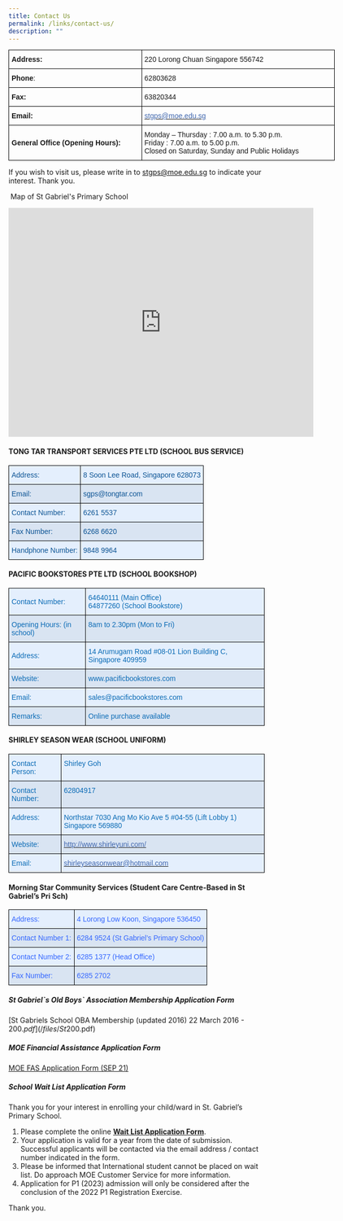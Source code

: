 ```yaml
---
title: Contact Us
permalink: /links/contact-us/
description: ""
---
```

<table style="undefined;table-layout: fixed; width: 642px" class="tg">
<colgroup>
<col style="width: 262px">
<col style="width: 380px">
</colgroup>
<tbody>
  <tr>
    <td class="tg-95g1"><span style="font-weight:bold">Address:</span></td>
    <td class="tg-g1uo">220 Lorong Chuan Singapore 556742</td>
  </tr>
  <tr>
    <td class="tg-95g1"><span style="font-weight:bold">Phone</span>:</td>
    <td class="tg-g1uo">62803628</td>
  </tr>
  <tr>
    <td class="tg-95g1"><span style="font-weight:bold">Fax:</span></td>
    <td class="tg-g1uo">63820344</td>
  </tr>
  <tr>
    <td class="tg-95g1"><span style="font-weight:bold">Email:</span></td>
    <td class="tg-dfr2"><a href="mailto:stgps@moe.edu.sg"><span style="text-decoration:none;color:#4067AE">stgps@moe.edu.sg</span></a></td>
  </tr>
  <tr>
    <td class="tg-95g1"><span style="font-weight:bold">General Office (Opening Hours):</span></td>
    <td class="tg-g1uo">Monday – Thursday : 7.00 a.m. to 5.30 p.m.<br><span style="color:inherit;background-color:transparent">Friday                       : 7.00 a.m. to 5.00 p.m.</span><br>Closed on Saturday, Sunday and Public Holidays</td>
  </tr>
</tbody>
</table>

If you wish to visit us, please write in to stgps@moe.edu.sg to indicate your interest. Thank you.


&nbsp;Map of St Gabriel's Primary School
 
 <iframe loading="lazy" allowfullscreen="" style="border:0;" height="450" width="600" src="https://www.google.com/maps/embed?pb=!1m18!1m12!1m3!1d3988.7114502360687!2d103.8578601205608!3d1.3496446588280593!2m3!1f0!2f0!3f0!3m2!1i1024!2i768!4f13.1!3m3!1m2!1s0x31da170c009f5ec1%3A0x54bbb4cbbba03c2e!2sSt.%20Gabriel's%20Primary%20School!5e0!3m2!1sen!2ssg!4v1666668636671!5m2!1sen!2ssg"></iframe>

#### TONG TAR TRANSPORT SERVICES PTE LTD (SCHOOL BUS SERVICE)

<style type="text/css">
.tg  {border-collapse:collapse;border-spacing:0;margin:0px auto;}
.tg td{border-color:black;border-style:solid;border-width:1px;font-family:Arial, sans-serif;font-size:14px;
  overflow:hidden;padding:10px 5px;word-break:normal;}
.tg th{border-color:black;border-style:solid;border-width:1px;font-family:Arial, sans-serif;font-size:14px;
  font-weight:normal;overflow:hidden;padding:10px 5px;word-break:normal;}
.tg .tg-8u7d{background-color:#E4EFFD;color:#0B5394;text-align:left;vertical-align:top}
.tg .tg-w4tn{background-color:#D9E4F2;color:#0B5394;text-align:left;vertical-align:top}
</style>
<table class="tg">
<tbody>
  <tr>
    <td class="tg-8u7d">Address:</td>
    <td class="tg-8u7d">8 Soon Lee Road, Singapore 628073</td>
  </tr>
  <tr>
    <td class="tg-w4tn">Email: </td>
    <td class="tg-w4tn">sgps@tongtar.com</td>
  </tr>
  <tr>
    <td class="tg-8u7d">Contact Number:</td>
    <td class="tg-8u7d">6261 5537</td>
  </tr>
  <tr>
    <td class="tg-w4tn">Fax Number:</td>
    <td class="tg-w4tn">6268 6620</td>
  </tr>
  <tr>
    <td class="tg-8u7d">Handphone Number:</td>
    <td class="tg-8u7d">9848 9964</td>
  </tr>
</tbody>
</table>

#### PACIFIC BOOKSTORES PTE LTD (SCHOOL BOOKSHOP)

<style type="text/css">
.tg  {border-collapse:collapse;border-spacing:0;margin:0px auto;}
.tg td{border-color:black;border-style:solid;border-width:1px;font-family:Arial, sans-serif;font-size:14px;
  overflow:hidden;padding:10px 5px;word-break:normal;}
.tg th{border-color:black;border-style:solid;border-width:1px;font-family:Arial, sans-serif;font-size:14px;
  font-weight:normal;overflow:hidden;padding:10px 5px;word-break:normal;}
.tg .tg-rvrt{background-color:#D9E4F2;color:#096AB5;text-align:left;vertical-align:top}
.tg .tg-edut{background-color:#E4EFFD;color:#096AB5;text-align:left;vertical-align:middle}
.tg .tg-f6e3{background-color:#E4EFFD;color:#096AB5;text-align:left;vertical-align:top}
.tg .tg-yduh{background-color:#D9E4F2;color:#096AB5;text-align:left;vertical-align:middle}
</style>
<table class="tg">
<tbody>
  <tr>
    <td class="tg-edut"><span style="color:#096AB5">Contact Number:</span></td>
    <td class="tg-f6e3"><span style="color:#096AB5">64640111 (Main Office)</span><br><span style="color:#096AB5">64877260 (School Bookstore) </span></td>
  </tr>
  <tr>
    <td class="tg-yduh"><span style="color:#096AB5">Opening Hours: (in school)</span></td>
    <td class="tg-rvrt"><span style="color:#096AB5">8am to 2.30pm (Mon to Fri)</span></td>
  </tr>
  <tr>
    <td class="tg-edut"><span style="color:#096AB5">Address:</span></td>
    <td class="tg-f6e3"><span style="color:#096AB5">14 Arumugam Road #08-01 Lion Building C, Singapore 409959</span></td>
  </tr>
  <tr>
    <td class="tg-yduh"><span style="color:#096AB5">Website:</span></td>
    <td class="tg-rvrt"><span style="color:#096AB5">www.pacificbookstores.com</span></td>
  </tr>
  <tr>
    <td class="tg-edut"><span style="color:#096AB5">Email:</span></td>
    <td class="tg-f6e3"><span style="color:#096AB5">sales@pacificbookstores.com</span></td>
  </tr>
  <tr>
    <td class="tg-yduh"><span style="color:#096AB5">Remarks:</span></td>
    <td class="tg-rvrt"><span style="color:#096AB5">Online purchase available</span></td>
  </tr>
</tbody>
</table>

#### SHIRLEY SEASON WEAR (SCHOOL UNIFORM)

<style type="text/css">
.tg  {border-collapse:collapse;border-spacing:0;margin:0px auto;}
.tg td{border-color:black;border-style:solid;border-width:1px;font-family:Arial, sans-serif;font-size:14px;
  overflow:hidden;padding:10px 5px;word-break:normal;}
.tg th{border-color:black;border-style:solid;border-width:1px;font-family:Arial, sans-serif;font-size:14px;
  font-weight:normal;overflow:hidden;padding:10px 5px;word-break:normal;}
.tg .tg-rvrt{background-color:#D9E4F2;color:#096AB5;text-align:left;vertical-align:top}
.tg .tg-f6e3{background-color:#E4EFFD;color:#096AB5;text-align:left;vertical-align:top}
.tg .tg-ergf{background-color:#D9E4F2;color:#4067AE;text-align:left;vertical-align:top}
.tg .tg-1zwf{background-color:#E4EFFD;color:#4067AE;text-align:left;vertical-align:top}
</style>
<table class="tg">
<tbody>
  <tr>
    <td class="tg-f6e3"><span style="color:#096AB5">Contact Person: </span></td>
    <td class="tg-f6e3"><span style="color:#096AB5">Shirley Goh</span></td>
  </tr>
  <tr>
    <td class="tg-rvrt"><span style="color:#096AB5">Contact Number:</span></td>
    <td class="tg-rvrt">62804917</td>
  </tr>
  <tr>
    <td class="tg-f6e3"><span style="color:#096AB5">Address:</span></td>
    <td class="tg-f6e3">Northstar 7030 Ang Mo Kio Ave 5 #04-55 (Lift Lobby 1) Singapore 569880</td>
  </tr>
  <tr>
    <td class="tg-rvrt"><span style="color:#096AB5">Website: </span></td>
    <td class="tg-ergf"><a href="http://www.shirleyuni.com/"><span style="text-decoration:none;color:#4067AE">http://www.shirleyuni.com/</span></a></td>
  </tr>
  <tr>
    <td class="tg-f6e3"><span style="color:#096AB5">Email:</span></td>
    <td class="tg-1zwf"><a href="mailto:shirleyseasonwear@hotmail.com"><span style="text-decoration:none;color:#4067AE">shirleyseasonwear@hotmail.com</span></a></td>
  </tr>
</tbody>
</table>


#### Morning Star Community Services (Student Care Centre-Based in St Gabriel’s Pri Sch)

<style type="text/css">
.tg  {border-collapse:collapse;border-spacing:0;margin:0px auto;}
.tg td{border-color:black;border-style:solid;border-width:1px;font-family:Arial, sans-serif;font-size:14px;
  overflow:hidden;padding:10px 5px;word-break:normal;}
.tg th{border-color:black;border-style:solid;border-width:1px;font-family:Arial, sans-serif;font-size:14px;
  font-weight:normal;overflow:hidden;padding:10px 5px;word-break:normal;}
.tg .tg-blvx{background-color:#D9E4F2;color:#36F;text-align:left;vertical-align:top}
.tg .tg-0nkb{background-color:#E4EFFD;color:#36F;text-align:left;vertical-align:top}
</style>
<table class="tg">
<tbody>
  <tr>
    <td class="tg-0nkb"><span style="color:#36F">Address:</span></td>
    <td class="tg-0nkb"><span style="color:#36F">4 Lorong Low Koon, Singapore 536450</span></td>
  </tr>
  <tr>
    <td class="tg-blvx"><span style="color:#36F">Contact Number 1:</span></td>
    <td class="tg-blvx"><span style="font-weight:normal;font-style:normal;background-color:#D9E4F2">6284 9524 (St Gabriel’s Primary School)</span></td>
  </tr>
  <tr>
    <td class="tg-0nkb"><span style="font-weight:normal;font-style:normal;color:#36F;background-color:#E4EFFD">Contact Number  2:</span></td>
    <td class="tg-0nkb"><span style="font-weight:normal;font-style:normal;background-color:#E4EFFD">6285 1377 (Head Office)</span></td>
  </tr>
  <tr>
    <td class="tg-blvx"><span style="font-weight:normal;font-style:normal;background-color:#D9E4F2">Fax Number:</span></td>
    <td class="tg-blvx"><span style="font-weight:normal;font-style:normal;background-color:#D9E4F2">6285 2702</span></td>
  </tr>
</tbody>
</table>


##### St Gabriel\`s Old Boys\` Association Membership Application Form  
[St Gabriels School OBA Membership (updated 2016) 22 March 2016 - $200.pdf](/files/St%20Gabriels%20School%20OBA%20Membership%20(updated%202016)%2022%20March%202016%20-%20$200.pdf)
  
##### MOE Financial Assistance Application Form  
[MOE FAS Application Form (SEP 21)](/files/MOE%20FAS%20Application%20Form%20Sep%2021.pdf)
  
##### School Wait List Application Form

Thank you for your interest in enrolling your child/ward in St. Gabriel’s Primary School.

1. Please complete the online [**Wait List Application Form**](https://go.gov.sg/sgps-waitlist).
2. Your application is valid for a year from the date of submission. Successful applicants will be contacted via the email address / contact number indicated in the form. 
3. Please be informed that International student cannot be placed on wait list. Do approach MOE Customer Service for more information.
4. Application for P1 (2023) admission will only be considered after the conclusion of the 2022 P1 Registration Exercise.  

Thank you.